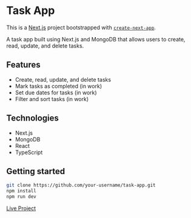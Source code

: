 # Task App
This is a [Next.js](https://nextjs.org/) project bootstrapped with [`create-next-app`](https://github.com/vercel/next.js/tree/canary/packages/create-next-app).

A task app built using Next.js and MongoDB that allows users to create, read, update, and delete tasks.

## Features

* Create, read, update, and delete tasks
* Mark tasks as completed (in work)
* Set due dates for tasks (in work)
* Filter and sort tasks (in work)

## Technologies

* Next.js
* MongoDB
* React
* TypeScript

## Getting started

```bash
git clone https://github.com/your-username/task-app.git
npm install
npm run dev
```

[Live Project](https://fitask-7qhcjw5bv-radhey30.vercel.app/)
